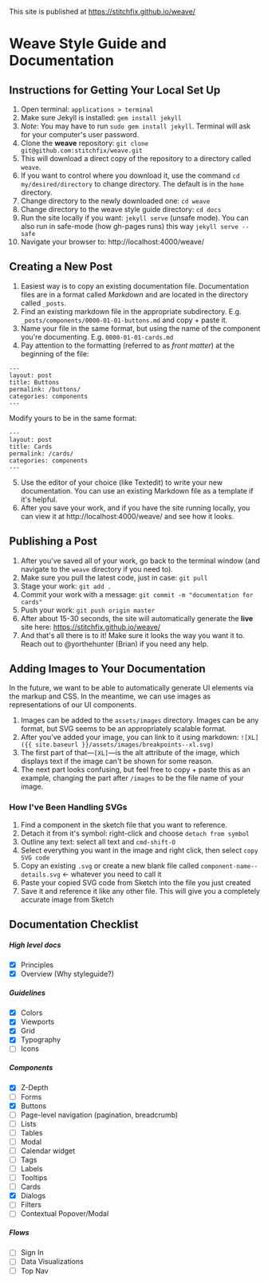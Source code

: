 

This site is published at
https://stitchfix.github.io/weave/

# Weave Style Guide and Documentation

## Instructions for Getting Your Local Set Up

1. Open terminal: `applications > terminal`
2. Make sure Jekyll is installed: `gem install jekyll`
  1. *Note*: You may have to run `sudo gem install jekyll`. Terminal will ask for your computer's user password. 
3. Clone the **weave** repository: `git clone git@github.com:stitchfix/weave.git`
  1. This will download a direct copy of the repository to a directory called `weave`.
  2. If you want to control where you download it, use the command `cd my/desired/directory` to change directory. The default is in the `home` directory.
4. Change directory to the newly downloaded one: `cd weave`
5. Change directory to the weave style guide directory: `cd docs`
6. Run the site locally if you want: `jekyll serve` (unsafe mode). You can also run in safe-mode (how gh-pages runs) this way `jekyll serve --safe`
7. Navigate your browser to: http://localhost:4000/weave/

## Creating a New Post

1. Easiest way is to copy an existing documentation file. Documentation files are in a format called *Markdown* and are located in the directory called `_posts`.
2. Find an existing markdown file in the appropriate subdirectory. E.g. `_posts/components/0000-01-01-buttons.md` and copy + paste it.
3. Name your file in the same format, but using the name of the component you're documenting. E.g. `0000-01-01-cards.md`
4. Pay attention to the formatting (referred to as *front matter*) at the beginning of the file:
```
---
layout: post
title: Buttons
permalink: /buttons/
categories: components
---
```
Modify yours to be in the same format:
```
---
layout: post
title: Cards
permalink: /cards/
categories: components
---
```
5. Use the editor of your choice (like Textedit) to write your new documentation. You can use an existing Markdown file as a template if it's helpful.
6. After you save your work, and if you have the site running locally, you can view it at http://localhost:4000/weave/ and see how it looks.

## Publishing a Post

1. After you've saved all of your work, go back to the terminal window (and navigate to the `weave` directory if you need to).
2. Make sure you pull the latest code, just in case: `git pull`
3. Stage your work: `git add .`
4. Commit your work with a message: `git commit -m "documentation for cards"`
5. Push your work: `git push origin master`
6. After about 15-30 seconds, the site will automatically generate the **live** site here: https://stitchfix.github.io/weave/
7. And that's all there is to it! Make sure it looks the way you want it to. Reach out to @yorthehunter (Brian) if you need any help.

## Adding Images to Your Documentation
In the future, we want to be able to automatically generate UI elements via the markup and CSS. In the meantime, we can use images as representations of our UI components.

1. Images can be added to the `assets/images` directory. Images can be any format, but SVG seems to be an appropriately scalable format.
2. After you've added your image, you can link to it using markdown: `![XL]({{ site.baseurl }}/assets/images/breakpoints--xl.svg)`
  1. The first part of that—`[XL]`—is the alt attribute of the image, which displays text if the image can't be shown for some reason.
  2. The next part looks confusing, but feel free to copy + paste this as an example, changing the part after `/images` to be the file name of your image.

### How I've Been Handling SVGs

1. Find a component in the sketch file that you want to reference.
2. Detach it from it's symbol: right-click and choose `detach from symbol`
3. Outline any text: select all text and `cmd-shift-O`
4. Select everything you want in the image and right click, then select `copy SVG code`
5. Copy an existing `.svg` or create a new blank file called `component-name--details.svg` <- whatever you need to call it
6. Paste your copied SVG code from Sketch into the file you just created
7. Save it and reference it like any other file. This will give you a completely accurate image from Sketch

## Documentation Checklist
##### High level docs
- [x] Principles
- [x] Overview (Why styleguide?)

##### Guidelines
- [x] Colors
- [x] Viewports
- [x] Grid
- [x] Typography
- [ ] Icons

##### Components
- [x] Z-Depth
- [ ] Forms
- [x] Buttons
- [ ] Page-level navigation (pagination, breadcrumb)
- [ ] Lists
- [ ] Tables
- [ ] Modal
- [ ] Calendar widget
- [ ] Tags
- [ ] Labels
- [ ] Tooltips
- [ ] Cards
- [x] Dialogs
- [ ] Filters
- [ ] Contextual Popover/Modal

##### Flows
- [ ] Sign In
- [ ] Data Visualizations
- [ ] Top Nav
